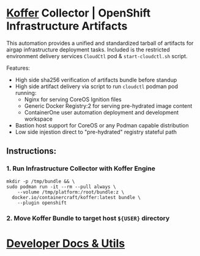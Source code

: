 # [Koffer](https://github.com/containercraft/Koffer) Collector | OpenShift Infrastructure Artifacts
This automation provides a unified and standardized tarball of artifacts for
airgap infrastructure deployment tasks. Included is the restricted environment
delivery services `CloudCtl` pod & `start-cloudctl.sh` script.

Features:
  - High side sha256 verification of artifacts bundle before standup
  - High side artifact delivery via script to run `cloudctl` podman pod running:
    - Nginx for serving CoreOS Ignition files
    - Generic Docker Registry:2 for serving pre-hydrated image content
    - ContainerOne user automation deployment and development workspace
  - Bastion host support for CoreOS or any Podman capable distribution
  - Low side injestion direct to "pre-hydrated" registry stateful path

## Instructions:
### 1. Run Infrastructure Collector with Koffer Engine
```
mkdir -p /tmp/bundle && \
sudo podman run -it --rm --pull always \
    --volume /tmp/platform:/root/bundle:z \
  docker.io/containercraft/koffer:latest bundle \
    --plugin openshift
```
### 2. Move Koffer Bundle to target host `${USER}` directory
# [Developer Docs & Utils](./dev)
